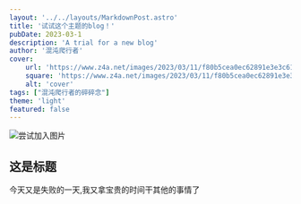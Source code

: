 ```yaml
---
layout: '../../layouts/MarkdownPost.astro'
title: '试试这个主题的blog！'
pubDate: 2023-03-1
description: 'A trial for a new blog'
author: '混沌爬行者'
cover:
    url: 'https://www.z4a.net/images/2023/03/11/f80b5cea0ec62891e3e3c618c4d8319e.png'
    square: 'https://www.z4a.net/images/2023/03/11/f80b5cea0ec62891e3e3c618c4d8319e.png'
    alt: 'cover'
tags: ["混沌爬行者的碎碎念"]
theme: 'light'
featured: false
---
```


![尝试加入图片](https://www.z4a.net/images/2023/03/11/f80b5cea0ec62891e3e3c618c4d8319e.png)
## 这是标题
今天又是失败的一天,我又拿宝贵的时间干其他的事情了
